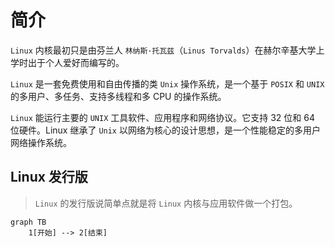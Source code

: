 # 简介

`Linux` 内核最初只是由芬兰人 `林纳斯·托瓦兹`（`Linus Torvalds`）在赫尔辛基大学上学时出于个人爱好而编写的。

`Linux` 是一套免费使用和自由传播的类 `Unix` 操作系统，是一个基于 `POSIX` 和 `UNIX` 的多用户、多任务、支持多线程和多 CPU 的操作系统。

`Linux` 能运行主要的 `UNIX` 工具软件、应用程序和网络协议。它支持 32 位和 64 位硬件。Linux 继承了 `Unix` 以网络为核心的设计思想，是一个性能稳定的多用户网络操作系统。

## Linux 发行版

> `Linux` 的发行版说简单点就是将 `Linux` 内核与应用软件做一个打包。

```mermaid
graph TB
    1[开始] --> 2[结束]
```

